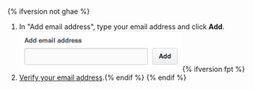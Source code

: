 {% ifversion not ghae %}
1. In "Add email address", type your email address and click **Add**. ![Email addition button](/assets/images/help/settings/add-email-address.png){% ifversion fpt %}
2. [Verify your email address](/articles/verifying-your-email-address).{% endif %}
{% endif %}
